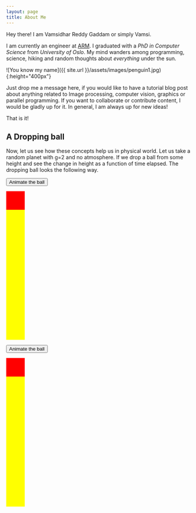 ```yaml
---
layout: page
title: About Me
---
```

<p class="message">
  Hey there! I am Vamsidhar Reddy Gaddam or simply Vamsi.
</p>


I am currently an engineer at [ARM](http://www.arm.com/). I graduated with a *PhD
in Computer Science* from *University of Oslo*. My mind wanders among
programming, science, hiking and random thoughts about *everything* under the
sun. 

![You know my name]({{ site.url }}/assets/images/penguin1.jpg){:height="400px"}

Just drop me a message here, if you would like to have a tutorial blog post about
anything related to Image processing, computer vision, graphics or parallel
programming. If you want to collaborate or contribute content, I would be gladly
up for it. In general, I am always up for new ideas!

That is it!

## A Dropping ball

Now, let us see how these concepts help us in physical world. Let us take a random planet with g=2 and no atmosphere. If we drop a ball from some height and 
see the change in height as a function of time elapsed. The dropping ball looks the following way.


<style>
#myContainer {
  width: 50px;
  height: 400px;
  position: relative;
  background: yellow;
}
#myAnimation {
  width: 50px;
  height: 50px;
  position: absolute;
  background-color: red;
}
</style>

<p>
<button onclick="myFall()">Animate the ball</button>
</p>

<div id ="myContainer">
<div id ="myAnimation"></div>
</div>

<script>
function myFall() {
  var elem = document.getElementById("myAnimation");
  var pos = 0;
  var t = 0;
  var id = setInterval(frame, 50);
  function frame() {
    if (t == 19) {
      clearInterval(id);
    } else {
      t++;
      if(t*t > 350){
	 elem.style.top = 350 + 'px';
	}else{
	 elem.style.top = 350 + 'px';
	}
    }
  }
}

function myMove1() {
  var elem = document.getElementById("myAnimation");
  var pos = 0;
  var id = setInterval(frame, 10);
  function frame() {
    if (pos == 350) {
      clearInterval(id);
    } else {
      pos++;
      elem.style.top = pos + 'px';
    }
  }
}
</script>
 
<p>
<button onclick="myMove1()">Animate the ball</button>
</p>

<div id ="myContainer">
<div id ="myAnimation"></div>
</div>

